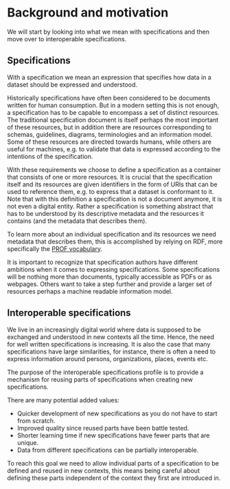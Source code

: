 # Background and motivation

We will start by looking into what we mean with specifications and then move over to interoperable specifications.

## Specifications

With a specification we mean an expression that specifies how data in a dataset should be expressed and understood.

Historically specifications have often been considered to be documents written for human consumption. But in a modern setting this is not enough, a specification has to be capable to encompass a set of distinct resources. The traditional specification document is itself perhaps the most important of these resources, but in addition there are resources corresponding to schemas, guidelines, diagrams, terminologies and an information model. Some of these resources are directed towards humans, while others are useful for machines, e.g. to validate that data is expressed according to the intentions of the specification.

With these requirements we choose to define a specification as a container that consists of one or more resources. It is crucial that the specification itself and its resources are given identifiers in the form of URIs that can be used to reference them, e.g. to express that a dataset is conformant to it. Note that with this definition a specification is not a document anymore, it is not even a digital entity. Rather a specification is something abstract that has to be understood by its descriptive metadata and the resources it contains (and the metadata that describes them).

To learn more about an individual specification and its resources we need metadata that describes them, this is accomplished by relying on RDF, more specifically the [PROF vocabulary](https://www.w3.org/TR/dx-prof/).

It is important to recognize that specification authors have different ambitions when it comes to expressing specifications. Some specifications will be nothing more than documents, typically accessible as PDFs or as webpages. Others want to take a step further and provide a larger set of resources perhaps a machine readable information model.

## Interoperable specifications

We live in an increasingly digital world where data is supposed to be exchanged and understood in new contexts all the time. Hence, the need for well written specifications is increasing. It is also the case that many specifications have large similarities, for instance, there is often a need to express information around persons, organizations, places, events etc.

The purpose of the interoperable specifications profile is to provide a mechanism for reusing parts of specifications when creating new specifications.

There are many potential added values:

* Quicker development of new specifications as you do not have to start from scratch.
* Improved quality since reused parts have been battle tested.
* Shorter learning time if new specifications have fewer parts that are unique.
* Data from different specifications can be partially interoperable.

To reach this goal we need to allow individual parts of a specification to be defined and reused in new contexts, this means being careful about defining these parts independent of the context they first are introduced in.
